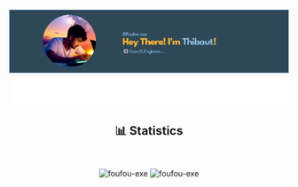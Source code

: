 <div align="center">

![Logo](images/image.png)

 </div>
 
<div align="center">
 
 ## 📊 Statistics

 </br>
  <p>
   <img src="https://github-readme-stats.vercel.app/api?username=foufou-exe&show_icons=true&theme=dark&locale=en" alt="foufou-exe" />
   <img src="https://github-readme-streak-stats.herokuapp.com?user=foufou-exe&theme=github-dark&hide_border=true&date_format=j%20M%5B%20Y%5D&fire=DD2727&dates=FF9500" alt="foufou-exe" />
  </p>
</div>
